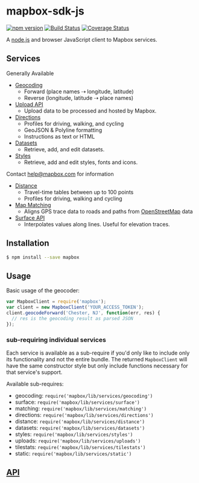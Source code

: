 # mapbox-sdk-js

[![npm version](https://badge.fury.io/js/mapbox.svg)](http://badge.fury.io/js/mapbox)
[![Build Status](https://travis-ci.org/mapbox/mapbox-sdk-js.svg?branch=master)](https://travis-ci.org/mapbox/mapbox-sdk-js)
[![Coverage Status](https://coveralls.io/repos/mapbox/mapbox-sdk-js/badge.svg?branch=master&service=github)](https://coveralls.io/github/mapbox/mapbox-sdk-js?branch=master)

A [node.js](https://nodejs.org/) and browser JavaScript client
to Mapbox services.

## Services

Generally Available

* [Geocoding](https://www.mapbox.com/api-documentation/#geocoding)
  * Forward (place names ⇢  longitude, latitude)
  * Reverse (longitude, latitude ⇢ place names)
* [Upload API](https://www.mapbox.com/api-documentation/#uploads)
  * Upload data to be processed and hosted by Mapbox.
* [Directions](https://www.mapbox.com/api-documentation/#directions)
  * Profiles for driving, walking, and cycling
  * GeoJSON & Polyline formatting
  * Instructions as text or HTML
* [Datasets](https://www.mapbox.com/api-documentation/#datasets)
  * Retrieve, add, and edit datasets.
* [Styles](https://www.mapbox.com/api-documentation/#styles)
  * Retrieve, add and edit styles, fonts and icons.

Contact help@mapbox.com for information

* [Distance](https://www.mapbox.com/developers/api/distance/)
  * Travel-time tables between up to 100 points
  * Profiles for driving, walking and cycling
* [Map Matching](https://www.mapbox.com/developers/api/map-matching/)
  * Aligns GPS trace data to roads and paths from
    [OpenStreetMap](https://www.openstreetmap.org/) data
* [Surface API](https://www.mapbox.com/developers/api/surface/)
  * Interpolates values along lines. Useful for elevation traces.

## Installation

```sh
$ npm install --save mapbox
```

## Usage

Basic usage of the geocoder:

```js
var MapboxClient = require('mapbox');
var client = new MapboxClient('YOUR_ACCESS_TOKEN');
client.geocodeForward('Chester, NJ', function(err, res) {
  // res is the geocoding result as parsed JSON
});
```

### sub-requiring individual services

Each service is available as a sub-require if you'd only like to include only
its functionality and not the entire bundle. The returned `MapboxClient`
will have the same constructor style but only include functions necessary
for that service's support.

Available sub-requires:

* geocoding: `require('mapbox/lib/services/geocoding')`
* surface: `require('mapbox/lib/services/surface')`
* matching: `require('mapbox/lib/services/matching')`
* directions: `require('mapbox/lib/services/directions')`
* distance: `require('mapbox/lib/services/distance')`
* datasets: `require('mapbox/lib/services/datasets')`
* styles: `require('mapbox/lib/services/styles')`
* uploads: `require('mapbox/lib/services/uploads')`
* tilestats: `require('mapbox/lib/services/tilestats')`
* static: `require('mapbox/lib/services/static')`

## [API](API.md)

